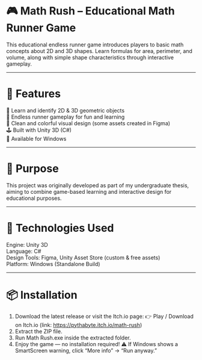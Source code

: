 # 🎮 Math Rush – Educational Math Runner Game
This educational endless runner game introduces players to basic math concepts about 2D and 3D shapes. Learn formulas for area, perimeter, and volume, along with simple shape characteristics through interactive gameplay.

---

# 🚀 Features
🧩 Learn and identify 2D & 3D geometric objects  
🏃 Endless runner gameplay for fun and learning  
🎨 Clean and colorful visual design (some assets created in Figma)  
🕹️ Built with Unity 3D (C#)  
💾 Available for Windows  

---

# 🧠 Purpose
This project was originally developed as part of my undergraduate thesis, aiming to combine game-based learning and interactive design for educational purposes.

---

# 🧩 Technologies Used
Engine: Unity 3D  
Language: C#  
Design Tools: Figma, Unity Asset Store (custom & free assets)  
Platform: Windows (Standalone Build)  

---

# 📦 Installation

1. Download the latest release or visit the Itch.io page:
👉 Play / Download on Itch.io (link: https://pythabyte.itch.io/math-rush)
2. Extract the ZIP file.
3. Run Math Rush.exe inside the extracted folder.
4. Enjoy the game — no installation required!
⚠️ If Windows shows a SmartScreen warning, click “More info” → “Run anyway.”
